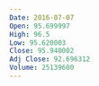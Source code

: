 ```yaml
---
Date: 2016-07-07
Open: 95.699997
High: 96.5
Low: 95.620003
Close: 95.940002
Adj Close: 92.696312
Volume: 25139600
---
```

